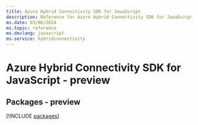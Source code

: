```yaml
---
title: Azure Hybrid Connectivity SDK for JavaScript
description: Reference for Azure Hybrid Connectivity SDK for JavaScript
ms.date: 03/06/2024
ms.topic: reference
ms.devlang: javascript
ms.service: hybridconnectivity
---
```

# Azure Hybrid Connectivity SDK for JavaScript - preview
## Packages - preview
[!INCLUDE [packages](hybrid-connectivity-index.md)]